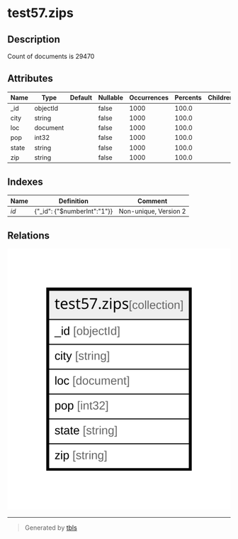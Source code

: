 # test57.zips

## Description

Count of documents is 29470

## Attributes

| Name | Type | Default | Nullable | Occurrences | Percents | Children | Parents | Comment |
| ---- | ---- | ------- | -------- | ----------- | -------- | -------- | ------- | ------- |
| _id | objectId |  | false | 1000 | 100.0 |  |  |  |
| city | string |  | false | 1000 | 100.0 |  |  |  |
| loc | document |  | false | 1000 | 100.0 |  |  |  |
| pop | int32 |  | false | 1000 | 100.0 |  |  |  |
| state | string |  | false | 1000 | 100.0 |  |  |  |
| zip | string |  | false | 1000 | 100.0 |  |  |  |

## Indexes

| Name | Definition | Comment |
| ---- | ---------- | ------- |
| _id_ | {"_id": {"$numberInt":"1"}} | Non-unique, Version 2 |

## Relations

![er](test57.zips.svg)

---

> Generated by [tbls](https://github.com/k1LoW/tbls)
